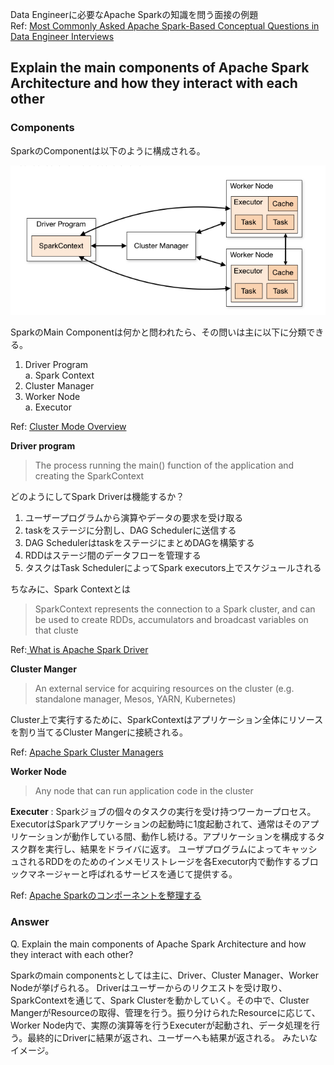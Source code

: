 
Data Engineerに必要なApache Sparkの知識を問う面接の例題 <br>
Ref: [Most Commonly Asked Apache Spark-Based Conceptual Questions in Data Engineer Interviews](https://blog.stackademic.com/most-commonly-asked-big-data-apache-spark-concepts-in-data-engineer-interviews-856af11f397c)


## Explain the main components of Apache Spark Architecture and how they interact with each other
### Components
SparkのComponentは以下のように構成される。<br>

![Spark Components](<../img/spark_component.png>)

SparkのMain Componentは何かと問われたら、その問いは主に以下に分類できる。
1. Driver Program <br>
  a. Spark Context
2. Cluster Manager
3. Worker Node <br>
  a. Executor

Ref: [Cluster Mode Overview](https://spark.apache.org/docs/3.5.1/cluster-overview.html#components)

**Driver program**
> The process running the main() function of the application and creating the SparkContext

どのようにしてSpark Driverは機能するか？
1. ユーザープログラムから演算やデータの要求を受け取る
2. taskをステージに分割し、DAG Schedulerに送信する
3. DAG SchedulerはtaskをステージにまとめDAGを構築する
4. RDDはステージ間のデータフローを管理する
5. タスクはTask SchedulerによってSpark executors上でスケジュールされる

ちなみに、Spark Contextとは
> SparkContext represents the connection to a Spark cluster, and can be used to create RDDs, accumulators and broadcast variables on that cluste

Ref:[ What is Apache Spark Driver](https://medium.com/@ashwin_reddy_/what-is-apache-spark-driver-509653ab750a)

**Cluster Manger**
> An external service for acquiring resources on the cluster (e.g. standalone manager, Mesos, YARN, Kubernetes)

Cluster上で実行するために、SparkContextはアプリケーション全体にリソースを割り当てるCluster Mangerに接続される。<br>

Ref: [Apache Spark Cluster Managers](https://medium.com/@malli3131/apache-spark-cluster-managers-67d190075048)

**Worker Node**
> Any node that can run application code in the cluster

**Executer** : 
Sparkジョブの個々のタスクの実行を受け持つワーカープロセス。ExecutorはSparkアプリケーションの起動時に1度起動されて、通常はそのアプリケーションが動作している間、動作し続ける。アプリケーションを構成するタスク群を実行し、結果をドライバに返す。
ユーザプログラムによってキャッシュされるRDDをのためのインメモリストレージを各Executor内で動作するブロックマネージャーと呼ばれるサービスを通じて提供する。<br>

Ref: [Apache Sparkのコンポーネントを整理する](https://qiita.com/zumax/items/8accafee546d244fd93e)

### Answer
Q. Explain the main components of Apache Spark Architecture and how they interact with each other?

Sparkのmain componentsとしては主に、Driver、Cluster Manager、Worker Nodeが挙げられる。
Driverはユーザーからのリクエストを受け取り、SparkContextを通じて、Spark Clusterを動かしていく。その中で、Cluster MangerがResourceの取得、管理を行う。振り分けられたResourceに応じて、Worker Node内で、実際の演算等を行うExecuterが起動され、データ処理を行う。最終的にDriverに結果が返され、ユーザーへも結果が返される。
みたいなイメージ。

